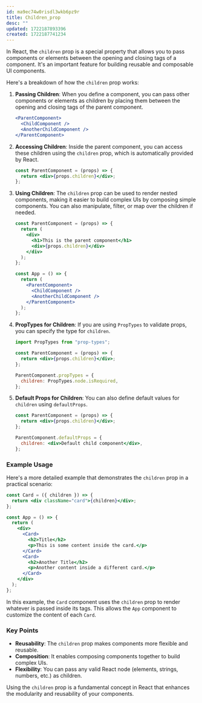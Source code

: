 ```yaml
---
id: ma9ec74w0risdl3wkb6pz9r
title: Children_prop
desc: ""
updated: 1722187893396
created: 1722187741234
---
```


In React, the `children` prop is a special property that allows you to pass components or elements between the opening and closing tags of a component. It's an important feature for building reusable and composable UI components.

Here's a breakdown of how the `children` prop works:

1. **Passing Children**: When you define a component, you can pass other components or elements as children by placing them between the opening and closing tags of the parent component.

   ```jsx
   <ParentComponent>
     <ChildComponent />
     <AnotherChildComponent />
   </ParentComponent>
   ```

2. **Accessing Children**: Inside the parent component, you can access these children using the `children` prop, which is automatically provided by React.

   ```jsx
   const ParentComponent = (props) => {
     return <div>{props.children}</div>;
   };
   ```

3. **Using Children**: The `children` prop can be used to render nested components, making it easier to build complex UIs by composing simple components. You can also manipulate, filter, or map over the children if needed.

   ```jsx
   const ParentComponent = (props) => {
     return (
       <div>
         <h1>This is the parent component</h1>
         <div>{props.children}</div>
       </div>
     );
   };

   const App = () => {
     return (
       <ParentComponent>
         <ChildComponent />
         <AnotherChildComponent />
       </ParentComponent>
     );
   };
   ```

4. **PropTypes for Children**: If you are using `PropTypes` to validate props, you can specify the type for `children`.

   ```jsx
   import PropTypes from "prop-types";

   const ParentComponent = (props) => {
     return <div>{props.children}</div>;
   };

   ParentComponent.propTypes = {
     children: PropTypes.node.isRequired,
   };
   ```

5. **Default Props for Children**: You can also define default values for `children` using `defaultProps`.

   ```jsx
   const ParentComponent = (props) => {
     return <div>{props.children}</div>;
   };

   ParentComponent.defaultProps = {
     children: <div>Default child component</div>,
   };
   ```

### Example Usage

Here's a more detailed example that demonstrates the `children` prop in a practical scenario:

```jsx
const Card = ({ children }) => {
  return <div className="card">{children}</div>;
};

const App = () => {
  return (
    <div>
      <Card>
        <h2>Title</h2>
        <p>This is some content inside the card.</p>
      </Card>
      <Card>
        <h2>Another Title</h2>
        <p>Another content inside a different card.</p>
      </Card>
    </div>
  );
};
```

In this example, the `Card` component uses the `children` prop to render whatever is passed inside its tags. This allows the `App` component to customize the content of each `Card`.

### Key Points

- **Reusability**: The `children` prop makes components more flexible and reusable.
- **Composition**: It enables composing components together to build complex UIs.
- **Flexibility**: You can pass any valid React node (elements, strings, numbers, etc.) as children.

Using the `children` prop is a fundamental concept in React that enhances the modularity and reusability of your components.
